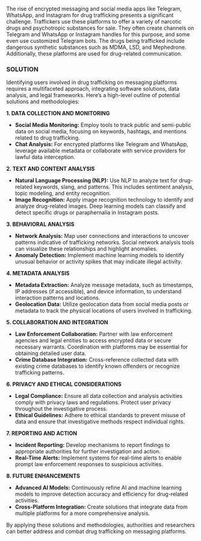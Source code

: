 The rise of encrypted messaging and social media apps like Telegram, WhatsApp, and Instagram for drug trafficking presents a significant challenge. Traffickers use these platforms to offer a variety of narcotic drugs and psychotropic substances for sale. They often create channels on Telegram and WhatsApp or Instagram handles for this purpose, and some even use customized Telegram bots. The drugs being trafficked include dangerous synthetic substances such as MDMA, LSD, and Mephedrone. Additionally, these platforms are used for drug-related communication.

### SOLUTION

Identifying users involved in drug trafficking on messaging platforms requires a multifaceted approach, integrating software solutions, data analysis, and legal frameworks. Here’s a high-level outline of potential solutions and methodologies:

**1. DATA COLLECTION AND MONITORING**
- **Social Media Monitoring:** Employ tools to track public and semi-public data on social media, focusing on keywords, hashtags, and mentions related to drug trafficking.
- **Chat Analysis:** For encrypted platforms like Telegram and WhatsApp, leverage available metadata or collaborate with service providers for lawful data interception.

**2. TEXT AND CONTENT ANALYSIS**
- **Natural Language Processing (NLP):** Use NLP to analyze text for drug-related keywords, slang, and patterns. This includes sentiment analysis, topic modeling, and entity recognition.
- **Image Recognition:** Apply image recognition technology to identify and analyze drug-related images. Deep learning models can classify and detect specific drugs or paraphernalia in Instagram posts.

**3. BEHAVIORAL ANALYSIS**
- **Network Analysis:** Map user connections and interactions to uncover patterns indicative of trafficking networks. Social network analysis tools can visualize these relationships and highlight anomalies.
- **Anomaly Detection:** Implement machine learning models to identify unusual behavior or activity spikes that may indicate illegal activity.

**4. METADATA ANALYSIS**
- **Metadata Extraction:** Analyze message metadata, such as timestamps, IP addresses (if accessible), and device information, to understand interaction patterns and locations.
- **Geolocation Data:** Utilize geolocation data from social media posts or metadata to track the physical locations of users involved in trafficking.

**5. COLLABORATION AND INTEGRATION**
- **Law Enforcement Collaboration:** Partner with law enforcement agencies and legal entities to access encrypted data or secure necessary warrants. Coordination with platforms may be essential for obtaining detailed user data.
- **Crime Database Integration:** Cross-reference collected data with existing crime databases to identify known offenders or recognize trafficking patterns.

**6. PRIVACY AND ETHICAL CONSIDERATIONS**
- **Legal Compliance:** Ensure all data collection and analysis activities comply with privacy laws and regulations. Protect user privacy throughout the investigative process.
- **Ethical Guidelines:** Adhere to ethical standards to prevent misuse of data and ensure that investigative methods respect individual rights.

**7. REPORTING AND ACTION**
- **Incident Reporting:** Develop mechanisms to report findings to appropriate authorities for further investigation and action.
- **Real-Time Alerts:** Implement systems for real-time alerts to enable prompt law enforcement responses to suspicious activities.

**8. FUTURE ENHANCEMENTS**
- **Advanced AI Models:** Continuously refine AI and machine learning models to improve detection accuracy and efficiency for drug-related activities.
- **Cross-Platform Integration:** Create solutions that integrate data from multiple platforms for a more comprehensive analysis.

By applying these solutions and methodologies, authorities and researchers can better address and combat drug trafficking on messaging platforms.
